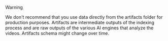 > [!WARNING]
> We don't recommend that you use data directly from the artifacts folder for production purposes. Artifacts are intermediate outputs of the indexing process and are raw outputs of the various AI engines that analyze the videos. Artifacts schema might change over time.
